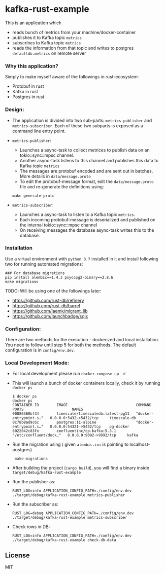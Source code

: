 # kafka-rust-example

This is an application which

- reads bunch of metrics from your machine/docker-container
- publishes it to Kafka topic `metrics`
- subscribes to Kafka topic `metrics`
- reads the information from that topic and writes to postgres `defaultdb.metrics` on remote server

### Why this application?

Simply to make myself aware of the followings in rust-ecosystem:

- Protobuf in rust
- Kafka in rust
- Postgres in rust

### Design:

- The application is divided into two sub-parts: `metrics-publisher` and `metrics-subscriber`. Each of these two subparts is exposed as a command line entry point.

- `metrics-publisher`:

  - Launches a async-task to collect metrices to publish data on an tokio::sync::mpsc channel.
  - Another async-task listens to this channel and publishes this data to Kafka topic `metrics`
  - The messages are protobuf encoded and are sent out in batches. More details in `data/message.proto`
  - To edit the protobuf-message format, edit the `data/message.proto` file and re-generate the definitions using:

  ```
  make generate-proto
  ```

- `metrics-subscriber`:
  - Launches a async-task to listen to a Kafka topic `metrics`.
  - Each incoming protobuf-message is deserialized and published on the internal tokio::sync::mpsc channel
  - On receiving messages the database async-task writes this to the database.

### Installation

Use a virtual environment with `python 3.7` installed in it and install following two for running automated migrations:

```
### For database migrations
pip install alembic==1.4.3 psycopg2-binary==2.8.6
make migrations
```

TODO:
Will be using one of the followings later:

- https://github.com/rust-db/refinery
- https://github.com/rust-db/barrel
- https://github.com/jaemk/migrant_lib
- https://github.com/launchbadge/sqlx

### Configuration:

There are two methods for the execution - dockerized and local installation. You need to follow until step 5 for both the methods.
The default configuration is in `config/env.dev`.

### Local Development Mode:

- For local development please run `docker-compose up -d`
- This will launch a bunch of docker containers locally, check it by running `docker ps`

  ```
  $ docker ps
  docker ps
  CONTAINER ID        IMAGE                               COMMAND                  PORTS                      NAMES
  00886360bf34        timescale/timescaledb:latest-pg11   "docker-entrypoint.s…"   0.0.0.0:5432->5432/tcp     timescale-db
  0c78b8ad9c6c        postgres:11-alpine                  "docker-entrypoint.s…"   0.0.0.0:54321->5432/tcp    pg-docker
  6022042c83fe        confluentinc/cp-kafka:5.3.1         "/etc/confluent/dock…"   0.0.0.0:9092->9092/tcp     kafka

  ```

- Run the migration using ( given `alembic.ini` is pointing to localhost-postgres)
  ```
   make migrations
  ```
- After building the project (`cargo build`), you will find a binary inside `target/debug/kafka-rust-example`
- Run the publisher as:
  ```
  RUST_LOG=info APPLICATION_CONFIG_PATH=./config/env.dev ./target/debug/kafka-rust-example metrics-publisher
  ```
- Run the subscriber as:
  ```
  RUST_LOG=debug APPLICATION_CONFIG_PATH=./config/env.dev ./target/debug/kafka-rust-example metrics-subscriber
  ```
- Check rows in DB:
  ```
  RUST_LOG=info APPLICATION_CONFIG_PATH=./config/env.dev ./target/debug/kafka-rust-example check-db-data
  ```

## License

MIT
